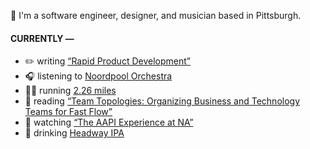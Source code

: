 👋 I'm a software engineer, designer, and musician based in Pittsburgh.

#### CURRENTLY —

* ✏️ writing [“Rapid Product Development”](https://amoscato.com/journal/rapid-product-development/)
* 🎧 listening to [Noordpool Orchestra](https://www.last.fm/music/Noordpool+Orchestra/_/Paranoid+Android)
* 🏃‍♂️ running [2.26 miles](https://www.strava.com/activities/5731137476)
* 📘 reading [“Team Topologies: Organizing Business and Technology Teams for Fast Flow”](https://www.goodreads.com/book/show/44135420-team-topologies)
* 🍿 watching [“The AAPI Experience at NA”](https://youtu.be/uiccwNSOGjU)
* 🍺 drinking [Headway IPA](https://untappd.com/user/namoscato/checkin/1062673227)

